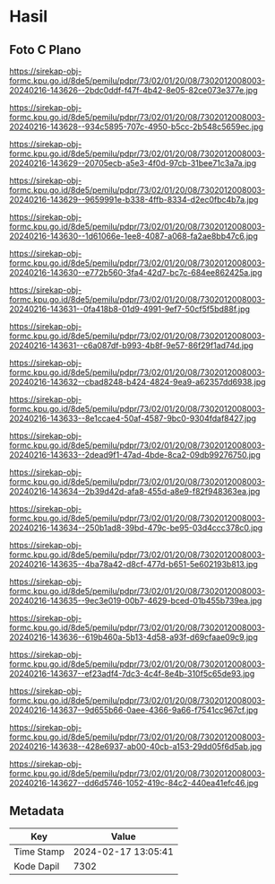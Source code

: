 # Hasil

## Foto C Plano

https://sirekap-obj-formc.kpu.go.id/8de5/pemilu/pdpr/73/02/01/20/08/7302012008003-20240216-143626--2bdc0ddf-f47f-4b42-8e05-82ce073e377e.jpg

https://sirekap-obj-formc.kpu.go.id/8de5/pemilu/pdpr/73/02/01/20/08/7302012008003-20240216-143628--934c5895-707c-4950-b5cc-2b548c5659ec.jpg

https://sirekap-obj-formc.kpu.go.id/8de5/pemilu/pdpr/73/02/01/20/08/7302012008003-20240216-143629--20705ecb-a5e3-4f0d-97cb-31bee71c3a7a.jpg

https://sirekap-obj-formc.kpu.go.id/8de5/pemilu/pdpr/73/02/01/20/08/7302012008003-20240216-143629--9659991e-b338-4ffb-8334-d2ec0fbc4b7a.jpg

https://sirekap-obj-formc.kpu.go.id/8de5/pemilu/pdpr/73/02/01/20/08/7302012008003-20240216-143630--1d61066e-1ee8-4087-a068-fa2ae8bb47c6.jpg

https://sirekap-obj-formc.kpu.go.id/8de5/pemilu/pdpr/73/02/01/20/08/7302012008003-20240216-143630--e772b560-3fa4-42d7-bc7c-684ee862425a.jpg

https://sirekap-obj-formc.kpu.go.id/8de5/pemilu/pdpr/73/02/01/20/08/7302012008003-20240216-143631--0fa418b8-01d9-4991-9ef7-50cf5f5bd88f.jpg

https://sirekap-obj-formc.kpu.go.id/8de5/pemilu/pdpr/73/02/01/20/08/7302012008003-20240216-143631--c6a087df-b993-4b8f-9e57-86f29f1ad74d.jpg

https://sirekap-obj-formc.kpu.go.id/8de5/pemilu/pdpr/73/02/01/20/08/7302012008003-20240216-143632--cbad8248-b424-4824-9ea9-a62357dd6938.jpg

https://sirekap-obj-formc.kpu.go.id/8de5/pemilu/pdpr/73/02/01/20/08/7302012008003-20240216-143633--8e1ccae4-50af-4587-9bc0-9304fdaf8427.jpg

https://sirekap-obj-formc.kpu.go.id/8de5/pemilu/pdpr/73/02/01/20/08/7302012008003-20240216-143633--2dead9f1-47ad-4bde-8ca2-09db99276750.jpg

https://sirekap-obj-formc.kpu.go.id/8de5/pemilu/pdpr/73/02/01/20/08/7302012008003-20240216-143634--2b39d42d-afa8-455d-a8e9-f82f948363ea.jpg

https://sirekap-obj-formc.kpu.go.id/8de5/pemilu/pdpr/73/02/01/20/08/7302012008003-20240216-143634--250b1ad8-39bd-479c-be95-03d4ccc378c0.jpg

https://sirekap-obj-formc.kpu.go.id/8de5/pemilu/pdpr/73/02/01/20/08/7302012008003-20240216-143635--4ba78a42-d8cf-477d-b651-5e602193b813.jpg

https://sirekap-obj-formc.kpu.go.id/8de5/pemilu/pdpr/73/02/01/20/08/7302012008003-20240216-143635--9ec3e019-00b7-4629-bced-01b455b739ea.jpg

https://sirekap-obj-formc.kpu.go.id/8de5/pemilu/pdpr/73/02/01/20/08/7302012008003-20240216-143636--619b460a-5b13-4d58-a93f-d69cfaae09c9.jpg

https://sirekap-obj-formc.kpu.go.id/8de5/pemilu/pdpr/73/02/01/20/08/7302012008003-20240216-143637--ef23adf4-7dc3-4c4f-8e4b-310f5c65de93.jpg

https://sirekap-obj-formc.kpu.go.id/8de5/pemilu/pdpr/73/02/01/20/08/7302012008003-20240216-143637--9d655b66-0aee-4366-9a66-f7541cc967cf.jpg

https://sirekap-obj-formc.kpu.go.id/8de5/pemilu/pdpr/73/02/01/20/08/7302012008003-20240216-143638--428e6937-ab00-40cb-a153-29dd05f6d5ab.jpg

https://sirekap-obj-formc.kpu.go.id/8de5/pemilu/pdpr/73/02/01/20/08/7302012008003-20240216-143627--dd6d5746-1052-419c-84c2-440ea41efc46.jpg


## Metadata

| Key        | Value               |
| ---------- | ------------------- |
| Time Stamp | 2024-02-17 13:05:41 |
| Kode Dapil | 7302                |



